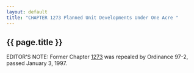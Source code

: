 ```yaml
---
layout: default 
title: "CHAPTER 1273 Planned Unit Developments Under One Acre "
---
```


{{ page.title }}
----------------

EDITOR'S NOTE: Former Chapter [1273](54605092.html) was repealed by
Ordinance 97-2, passed January 3, 1997.
